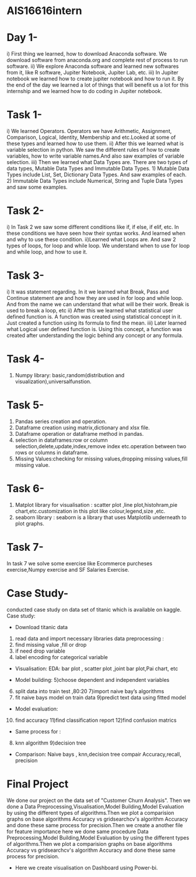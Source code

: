 # AIS16616intern
# Day 1-

i) First thing we learned, how to download Anaconda software. We download software from anaconda.org and complete rest of process to run software.
ii) We explore Anaconda software and learned new softwares from it, like R software, Jupiter Notebook, Jupiter Lab, etc. 
iii) In Jupiter notebook we learned how to create jupiter notebook and how to run it.
     By the end of the day we learned a lot of things that will benefit us a lot for this internship and we learned how to do coding in Jupiter notebook.

# Task 1-

 i) We learned  Operators. Operators we have Arithmetic, Assignment, Comparison, Logical, Identity, Membership and etc.Looked at some of these types and learned how to use         them.
 ii) After this we learned what is variable selection in python. We saw the different rules of how to create variables, how to write variable names.And also saw examples            of variable selection.
 iii) Then we learned what Data Types are. There are two types of data types, Mutable Data Types and Immutable Data Types. 1) Mutable Data Types include List, Set, 
      Dictionary Data Types. And saw examples of each. 2) Immutable Data Types include Numerical, String and Tuple Data Types and saw some examples.

# Task 2-

i) In Task 2 we saw some different conditions like if, if else, if elif, etc. In these conditions we have seen how their syntax works. And learned when and why to use these condition.
 ii)Learned what Loops are. And saw 2 types of loops, for loop and while loop. We understand when to use for loop and while loop, and how to use it.

# Task 3-

i) It was statement regarding. In it we learned what Break, Pass and Continue statement are and how they are used in for loop and while loop. And from the name we can understand that what will be their work. Break is used to break a loop, etc
 ii) After this we learned what statistical user defined function is. A function was created using statistical concept in it. Just created a function using its formula to find the mean.
 iii) Later learned what Logical user defined function is. Using this concept, a function was created after understanding the logic behind any concept or any formula.

# Task 4-

1. Numpy library: basic,random(distribution and visualization),universalfunstion.

# Task 5-

1. Pandas series creation and operation.
2. Dataframe creation using matrix,dictionary and xlsx file.
3. Dataframe operation or dataframe method in pandas.
4. selection in dataframes:row or column selection,delete,update,index,remove index etc.operation between two rows or columns in dataframe.
5. Missing Values:checking for missing values,dropping missing values,fill missing value.

# Task 6-

1. Matplot library for visualisation : scatter plot ,line plot,histohram,pie chart,etc.customization in this plot like colour,legend,size ,etc.
2. seaborn library : seaborn is a library that uses Matplotlib underneath to plot graphs.

# Task 7-

 In task 7 we solve some exercise like Ecommerce purcheses exercise,Numpy exercise and SF Salaries Exercise.

 # Case Study-

 conducted case study on data set of titanic which is available on kaggle.
Case study:

* Download titanic data
1) read data and import necessary libraries 
 data preprocessing : 
2) find missing value ,fill or drop
3) if need drop variable 
4) label encoding for categorical variable 

* Visualisation:
 EDA: bar plot , scatter plot ,joint bar plot,Pai chart, etc

* Model building:
5)choose dependent and independent variables
6) split data into train test ,80:20
7)import naive bay’s algorithms 
8) fit naive bays model on train data
9)predict text data using fitted model

* Model evaluation: 
10) find accuracy 
11)find classification report 
12)find confusion matrics 

* Same process for :
8) knn algorithm 
9)decision tree

* Comparison:
Naive bays , knn,decision tree compair 
Accuracy,recall, precision

 # Final Project
  We done our project on the data set of "Customer Churn Analysis".
   Then we done a Data Preprocessing,Visualisation,Model Building,Model Evaluation by using the different types of algorithms.Then we plot a comparision graphs on base algorithms Accuracy vs gridsearchcv's algorithm Accuracy and done these same process for precision.Then we create a another file for feature importance here we done same procedure Data Preprocessing,Model Building,Model Evaluation by using the different types of algorithms.Then we plot a comparision graphs on base algorithms Accuracy vs gridsearchcv's algorithm Accuracy and done these same process for precision.

* Here we create visualisation on Dashboard using Power-bi.

    
  
